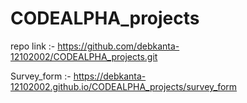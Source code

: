 # CODEALPHA_projects

repo link :- https://github.com/debkanta-12102002/CODEALPHA_projects.git


Survey_form :- https://debkanta-12102002.github.io/CODEALPHA_projects/survey_form
